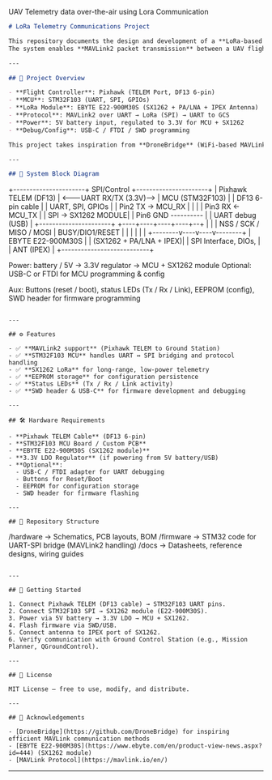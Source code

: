 UAV Telemetry data over-the-air using Lora Communication
```markdown
# LoRa Telemetry Communications Project

This repository documents the design and development of a **LoRa-based telemetry communications module** for UAVs.  
The system enables **MAVLink2 packet transmission** between a UAV flight controller (Pixhawk) and a Ground Control Station (GCS), using the **SX1262 LoRa transceiver** for long-range, efficient communication.

---

## 📡 Project Overview

- **Flight Controller**: Pixhawk (TELEM Port, DF13 6-pin)  
- **MCU**: STM32F103 (UART, SPI, GPIOs)  
- **LoRa Module**: EBYTE E22-900M30S (SX1262 + PA/LNA + IPEX Antenna)  
- **Protocol**: MAVLink2 over UART → LoRa (SPI) → UART to GCS  
- **Power**: 5V battery input, regulated to 3.3V for MCU + SX1262  
- **Debug/Config**: USB-C / FTDI / SWD programming  

This project takes inspiration from **DroneBridge** (WiFi-based MAVLink bridge), but adapts it for **LoRa SX1262 hardware** with a lightweight custom firmware and PCB.

---

## 🔧 System Block Diagram

```

+----------------------+        SPI/Control         +----------------------+
\| Pixhawk TELEM (DF13) | <---UART RX/TX (3.3V)-->   |   MCU (STM32F103)    |
\|  DF13 6-pin cable    |                            |  UART, SPI, GPIOs    |
\|  Pin2 TX -> MCU\_RX   |                            |                      |
\|  Pin3 RX <- MCU\_TX   |                            |  SPI -> SX1262 MODULE|
\|  Pin6 GND ---------- |                            |  UART debug (USB)    |
+----------------------+                            +----+----+----+----+--+
\|    |    |
NSS / SCK / MISO / MOSI | BUSY/DIO1/RESET
\|    |    |
\|    |    |
+--------v----v----v--------+
\|   EBYTE E22-900M30S      |
\|   (SX1262 + PA/LNA + IPEX)|
\|   SPI Interface, DIOs,    |
\|   ANT (IPEX)              |
+---------------------------+

Power: battery / 5V -> 3.3V regulator -> MCU + SX1262 module
Optional: USB-C or FTDI for MCU programming & config

Aux: Buttons (reset / boot), status LEDs (Tx / Rx / Link), EEPROM (config), SWD header for firmware programming

```

---

## ⚙️ Features

- ✅ **MAVLink2 support** (Pixhawk TELEM to Ground Station)  
- ✅ **STM32F103 MCU** handles UART ↔ SPI bridging and protocol handling  
- ✅ **SX1262 LoRa** for long-range, low-power telemetry  
- ✅ **EEPROM storage** for configuration persistence  
- ✅ **Status LEDs** (Tx / Rx / Link activity)  
- ✅ **SWD header & USB-C** for firmware development and debugging  

---

## 🛠️ Hardware Requirements

- **Pixhawk TELEM Cable** (DF13 6-pin)  
- **STM32F103 MCU Board / Custom PCB**  
- **EBYTE E22-900M30S (SX1262 module)**  
- **3.3V LDO Regulator** (if powering from 5V battery/USB)  
- **Optional**:  
  - USB-C / FTDI adapter for UART debugging  
  - Buttons for Reset/Boot  
  - EEPROM for configuration storage  
  - SWD header for firmware flashing  

---

## 📂 Repository Structure

```

/hardware      -> Schematics, PCB layouts, BOM
/firmware      -> STM32 code for UART-SPI bridge (MAVLink2 handling)
/docs          -> Datasheets, reference designs, wiring guides

```

---

## 🚀 Getting Started

1. Connect Pixhawk TELEM (DF13 cable) → STM32F103 UART pins.  
2. Connect STM32F103 SPI → SX1262 module (E22-900M30S).  
3. Power via 5V battery → 3.3V LDO → MCU + SX1262.  
4. Flash firmware via SWD/USB.  
5. Connect antenna to IPEX port of SX1262.  
6. Verify communication with Ground Control Station (e.g., Mission Planner, QGroundControl).  

---

## 📜 License

MIT License – free to use, modify, and distribute.

---

## 🙌 Acknowledgements

- [DroneBridge](https://github.com/DroneBridge) for inspiring efficient MAVLink communication methods  
- [EBYTE E22-900M30S](https://www.ebyte.com/en/product-view-news.aspx?id=444) (SX1262 module)  
- [MAVLink Protocol](https://mavlink.io/en/)  
```

---
